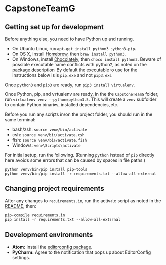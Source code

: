 # CapstoneTeamG

## Getting set up for development

Before anything else, you need to have Python up and running.

* On Ubuntu Linux, run `apt-get install python3 python3-pip`.
* On OS X, install [Homebrew](http://brew.sh), then `brew install python3`.
* On Windows, install [Chocolately](https://chocolatey.org), then `choco install python3`. Beware of possible executable name conflicts with python2, as noted on the [package description](https://chocolatey.org/packages/python3). By default the executable to use for the instructions below is is `pip.exe` and not `pip3.exe`.

Once `python3` and `pip3` are ready, run `pip3 install virtualenv`.

Once Python, pip, and virtualenv are ready, in the the `CapstoneTeamG` folder, run `virtualenv venv --python=python3.5`. This will create a `venv` subfolder to contain Python binaries, installed dependencies, etc.

Before you run any scripts in/on the project folder, you should run in the same terminal:

* bash/zsh: `source venv/bin/activate`
* csh: `source venv/bin/activate.csh`
* fish: `source venv/bin/activate.fish`
* Windows: `venv\Scripts\activate`

For initial setup, run the following. (Running `python` instead of `pip` directly here avoids some errors that can be caused by spaces in file paths.)

```shell
python venv/bin/pip install pip-tools
python venv/bin/pip install -r requirements.txt --allow-all-external
```

## Changing project requirements

After any changes to `requirements.in`, run the activate script as noted in the [README](README.md), then:

```shell
pip-compile requirements.in
pip install -r requirements.txt --allow-all-external
```

## Development environments

* **Atom:** Install the [editorconfig package](https://atom.io/packages/editorconfig).
* **PyCharm:** Agree to the notification that pops up about EditorConfig settings.
